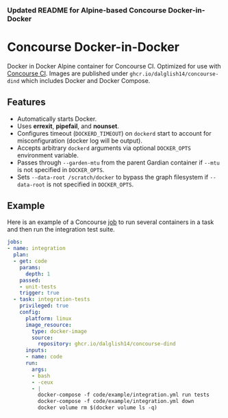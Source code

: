 ### Updated README for Alpine-based Concourse Docker-in-Docker

# Concourse Docker-in-Docker

Docker in Docker Alpine container for Concourse CI. Optimized for use with [Concourse CI](http://concourse.ci/). 
Images are published under `ghcr.io/dalglish14/concourse-dind` which includes Docker and Docker Compose.

## Features

- Automatically starts Docker.
- Uses **errexit**, **pipefail**, and **nounset**.
- Configures timeout (`DOCKERD_TIMEOUT`) on `dockerd` start to account for misconfiguration (docker log will be output).
- Accepts arbitrary `dockerd` arguments via optional `DOCKER_OPTS` environment variable.
- Passes through `--garden-mtu` from the parent Gardian container if `--mtu` is not specified in `DOCKER_OPTS`.
- Sets `--data-root /scratch/docker` to bypass the graph filesystem if `--data-root` is not specified in `DOCKER_OPTS`.

## Example
Here is an example of a Concourse [job](http://concourse.ci/concepts.html) to run several containers in a task and then run the integration test suite.

```yaml
jobs:
- name: integration
  plan:
  - get: code
    params:
      depth: 1
    passed:
    - unit-tests
    trigger: true
  - task: integration-tests
    privileged: true
    config:
      platform: linux
      image_resource:
        type: docker-image
        source:
          repository: ghcr.io/dalglish14/concourse-dind
      inputs:
      - name: code
      run:
        args:
        - bash
        - -ceux
        - |
          docker-compose -f code/example/integration.yml run tests
          docker-compose -f code/example/integration.yml down
          docker volume rm $(docker volume ls -q)
```
